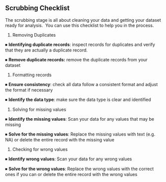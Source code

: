 ## Scrubbing Checklist

The scrubbing stage is all about cleaning your data and getting your dataset ready for analysis.  You can use this checklist to help you in the process.

1. Removing Duplicates
    

⏹ **Identifying duplicate records**: inspect records for duplicates and verify that they are actually a duplicate record. 

⏹ **Remove duplicate records:** remove the duplicate records from your dataset

1. Formatting records
    

⏹ **Ensure consistency**: check all data follow a consistent format and adjust the format if necessary

⏹ **Identify the data type**: make sure the data type is clear and identified 

1. Solving for missing values
    

⏹ **Identify the missing values**: Scan your data for any values that may be missing

⏹ **Solve for the missing values**: Replace the missing values with text (e.g. NA) or delete the entire record with the missing value

1. Checking for wrong values
    

⏹ **Identify wrong values**: Scan your data for any wrong values

⏹ **Solve for the wrong values**: Replace the wrong values with the correct ones if you can or delete the entire record with the wrong values
